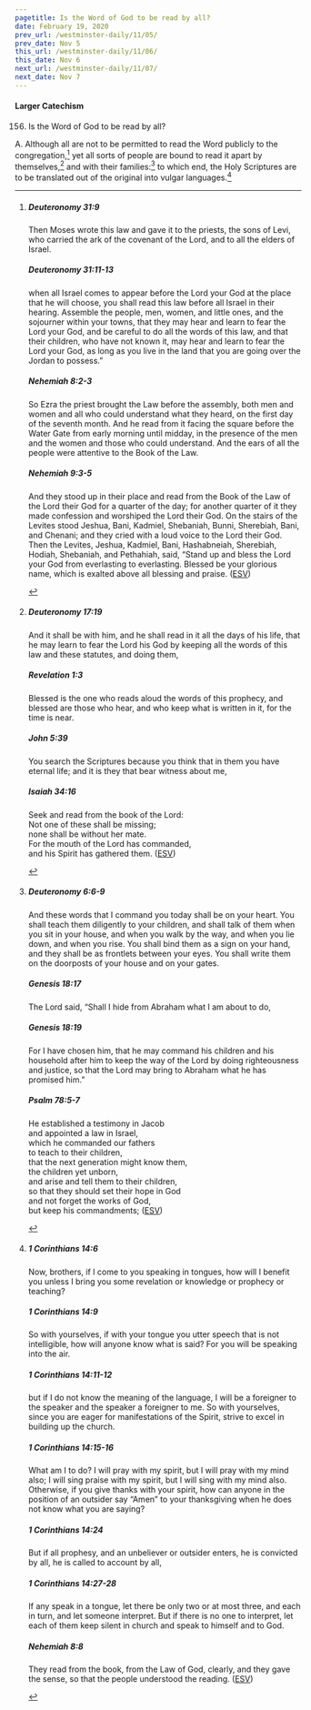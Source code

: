 ```yaml
---
pagetitle: Is the Word of God to be read by all?
date: February 19, 2020
prev_url: /westminster-daily/11/05/
prev_date: Nov 5
this_url: /westminster-daily/11/06/
this_date: Nov 6
next_url: /westminster-daily/11/07/
next_date: Nov 7
---
```


#### Larger Catechism

156. Is the Word of God to be read by all?

A. Although all are not to be permitted to read the Word publicly to the congregation,[^fnref:wlc1] yet all sorts of people are bound to read it apart by themselves,[^fnref:wlc2] and with their families:[^fnref:wlc3] to which end, the Holy Scriptures are to be translated out of the original into vulgar languages.[^fnref:wlc4]


[^fnref:wlc1]: <div class="esv"><h5>Deuteronomy 31:9</h5> <div class="esv-text"> <p id="p05031009.06-1">Then Moses wrote this law and gave it to the priests, the sons of Levi, who carried the ark of the covenant of the <span class="small-caps">Lord</span>, and to all the elders of Israel.</p> </div><h5>Deuteronomy 31:11-13</h5> <div class="esv-text"><p id="p05031011.01-2">when all Israel comes to appear before the <span class="small-caps">Lord</span> your God at the place that he will choose, you shall read this law before all Israel in their hearing. Assemble the people, men, women, and little ones, and the sojourner within your towns, that they may hear and learn to fear the <span class="small-caps">Lord</span> your God, and be careful to do all the words of this law, and that their children, who have not known it, may hear and learn to fear the <span class="small-caps">Lord</span> your God, as long as you live in the land that you are going over the Jordan to possess.&#8221;</p> </div><h5>Nehemiah 8:2-3</h5> <div class="esv-text"><p id="p16008002.01-3">So Ezra the priest brought the Law before the assembly, both men and women and all who could understand what they heard, on the first day of the seventh month. And he read from it facing the square before the Water Gate from early morning until midday, in the presence of the men and the women and those who could understand. And the ears of all the people were attentive to the Book of the Law.</p> </div><h5>Nehemiah 9:3-5</h5> <div class="esv-text"><p id="p16009003.01-4">And they stood up in their place and read from the Book of the Law of the <span class="small-caps">Lord</span> their God for a quarter of the day; for another quarter of it they made confession and worshiped the <span class="small-caps">Lord</span> their God. On the stairs of the Levites stood Jeshua, Bani, Kadmiel, Shebaniah, Bunni, Sherebiah, Bani, and Chenani; and they cried with a loud voice to the <span class="small-caps">Lord</span> their God. Then the Levites, Jeshua, Kadmiel, Bani, Hashabneiah, Sherebiah, Hodiah, Shebaniah, and Pethahiah, said, &#8220;Stand up and bless the <span class="small-caps">Lord</span> your God from everlasting to everlasting. Blessed be your glorious name, which is exalted above all blessing and praise.  (<a href="http://www.esv.org" class="copyright">ESV</a>)</p> </div> </div>

[^fnref:wlc2]: <div class="esv"><h5>Deuteronomy 17:19</h5> <div class="esv-text"><p id="p05017019.01-1">And it shall be with him, and he shall read in it all the days of his life, that he may learn to fear the <span class="small-caps">Lord</span> his God by keeping all the words of this law and these statutes, and doing them,</p> </div><h5>Revelation 1:3</h5> <div class="esv-text"><p id="p66001003.01-2">Blessed is the one who reads aloud the words of this prophecy, and blessed are those who hear, and who keep what is written in it, for the time is near.</p> </div><h5>John 5:39</h5> <div class="esv-text"><p id="p43005039.01-3"><span class="woc">You search the Scriptures because you think that in them you have eternal life; and it is they that bear witness about me,</span></p> </div><h5>Isaiah 34:16</h5> <div class="esv-text"><div class="block-indent"> <p class="line-group" id="p23034016.01-4">Seek and read from the book of the <span class="small-caps">Lord</span>:<br /> <span class="indent"></span>Not one of these shall be missing;<br /> <span class="indent"></span>none shall be without her mate.<br /> For the mouth of the <span class="small-caps">Lord</span> has commanded,<br /> <span class="indent"></span>and his Spirit has gathered them.  (<a href="http://www.esv.org" class="copyright">ESV</a>)</p> </div> </div> </div>

[^fnref:wlc3]: <div class="esv"><h5>Deuteronomy 6:6-9</h5> <div class="esv-text"><p id="p05006006.01-1">And these words that I command you today shall be on your heart. You shall teach them diligently to your children, and shall talk of them when you sit in your house, and when you walk by the way, and when you lie down, and when you rise. You shall bind them as a sign on your hand, and they shall be as frontlets between your eyes. You shall write them on the doorposts of your house and on your gates.</p> </div><h5>Genesis 18:17</h5> <div class="esv-text"><p id="p01018017.01-2">The <span class="small-caps">Lord</span> said, &#8220;Shall I hide from Abraham what I am about to do,</p> </div><h5>Genesis 18:19</h5> <div class="esv-text"><p id="p01018019.01-3">For I have chosen him, that he may command his children and his household after him to keep the way of the <span class="small-caps">Lord</span> by doing righteousness and justice, so that the <span class="small-caps">Lord</span> may bring to Abraham what he has promised him.&#8221;</p> </div><h5>Psalm 78:5-7</h5> <div class="esv-text"><div class="block-indent"> <p class="line-group" id="p19078005.01-4">He established a testimony in Jacob<br /> <span class="indent"></span>and appointed a law in Israel,<br /> which he commanded our fathers<br /> <span class="indent"></span>to teach to their children,<br />  that the next generation might know them,<br /> <span class="indent"></span>the children yet unborn,<br /> and arise and tell them to their children,<br />  <span class="indent"></span>so that they should set their hope in God<br /> and not forget the works of God,<br /> <span class="indent"></span>but keep his commandments;  (<a href="http://www.esv.org" class="copyright">ESV</a>)</p> </div> </div> </div>

[^fnref:wlc4]: <div class="esv"><h5>1 Corinthians 14:6</h5> <div class="esv-text"><p id="p46014006.01-1">Now, brothers, if I come to you speaking in tongues, how will I benefit you unless I bring you some revelation or knowledge or prophecy or teaching?</p> </div><h5>1 Corinthians 14:9</h5> <div class="esv-text"><p id="p46014009.01-2">So with yourselves, if with your tongue you utter speech that is not intelligible, how will anyone know what is said? For you will be speaking into the air.</p> </div><h5>1 Corinthians 14:11-12</h5> <div class="esv-text"><p id="p46014011.01-3">but if I do not know the meaning of the language, I will be a foreigner to the speaker and the speaker a foreigner to me. So with yourselves, since you are eager for manifestations of the Spirit, strive to excel in building up the church.</p> </div><h5>1 Corinthians 14:15-16</h5> <div class="esv-text"><p id="p46014015.01-4">What am I to do? I will pray with my spirit, but I will pray with my mind also; I will sing praise with my spirit, but I will sing with my mind also. Otherwise, if you give thanks with your spirit, how can anyone in the position of an outsider say &#8220;Amen&#8221; to your thanksgiving when he does not know what you are saying?</p> </div><h5>1 Corinthians 14:24</h5> <div class="esv-text"><p id="p46014024.01-5">But if all prophesy, and an unbeliever or outsider enters, he is convicted by all, he is called to account by all,</p> </div><h5>1 Corinthians 14:27-28</h5> <div class="esv-text"><p id="p46014027.01-6">If any speak in a tongue, let there be only two or at most three, and each in turn, and let someone interpret. But if there is no one to interpret, let each of them keep silent in church and speak to himself and to God.</p> </div><h5>Nehemiah 8:8</h5> <div class="esv-text"><p id="p16008008.01-7">They read from the book, from the Law of God, clearly, and they gave the sense, so that the people understood the reading.  (<a href="http://www.esv.org" class="copyright">ESV</a>)</p> </div> </div>

